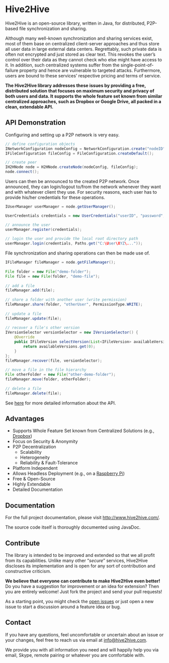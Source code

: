 Hive2Hive
=========
Hive2Hive is an open-source library, written in Java, for distributed, P2P-based file synchronization and sharing.

Although many well-known synchronization and sharing services exist, most of them base on centralized client-server approaches and thus store all user data in large external data centers. Regrettably, such private data is often not encrypted and just stored as clear text. This revokes the user’s control over their data as they cannot check who else might have access to it. In addition, such centralized systems suffer from the single-point-of-failure property and hence are vulnerable to targeted attacks. Furthermore, users are bound to these services’ respective pricing and terms of service.

**The Hive2Hive library addresses these issues by providing a free, distributed solution that focuses on maximum security and privacy of both users and data. It supports the whole feature set known from similar centralized approaches, such as Dropbox or Google Drive, all packed in a clean, extendable API.**

API Demonstration
-----------------
Configuring and setting up a P2P network is very easy.
```java
// define configuration objects
INetworkConfiguration nodeConfig = NetworkConfiguration.create("nodeID", InetAddress.getByName("192.168.1.100"));
IFileConfiguration fileConfig = FileConfiguration.createDefault();

// create peer
IH2HNode node = H2HNode.createNode(nodeConfig, fileConfig);
node.connect();
```
Users can then be announced to the created P2P network. Once announced, they can login/logout to/from the network whenever they want and with whatever client they use. For security reasons, each user has to provide his/her credentials for these operations.
```java
IUserManager userManager = node.getUserManager();

UserCredentials credentials = new UserCredentials("userID", "password", "pin");

// announce the user
userManager.register(credentials);
        
// login the user and provide the local root directory path
userManager.login(credentials, Paths.get("C:\User\XYZ\..."));
```

File synchronization and sharing operations can then be made use of.
```java
IFileManager fileManager = node.getFileManager();
        
File folder = new File("demo-folder");
File file = new File(folder, "demo-file");
        
// add a file
fileManager.add(file);
        
// share a folder with another user (write permission)
fileManager.share(folder, "otherUser", PermissionType.WRITE);
        
// update a file
fileManager.update(file);
        
// recover a file's other version
IVersionSelector versionSelector = new IVersionSelector() {
    @Override
    public IFileVersion selectVersion(List<IFileVersion> availableVersions) {
        return availableVersions.get(0);
    }
};
fileManager.recover(file, versionSelector);
 
// move a file in the file hierarchy
File otherFolder = new File("other-demo-folder");
fileManager.move(folder, otherFolder);
 
// delete a file
fileManager.delete(file);
```

See [here](http://hive2hive.com/?page_id=429) for more detailed information about the API.

Advantages
----------
- Supports Whole Feature Set known from Centralized Solutions (e.g., [Dropbox](http://www.dropbox.com))
- Focus on Security & Anonymity
- P2P Decentralization
  - Scalability
  - Heterogeneity
  - Reliability & Fault-Tolerance
- Platform Independent
- Allows Headless Deployment (e.g., on a [Raspberry Pi](http://www.raspberrypi.org/))
- Free & Open-Source
- Highly Extendable
- Detailed Documentation

Documentation
-------------
For the full project documentation, please visit http://www.hive2hive.com/.

The source code itself is thoroughly documented using JavaDoc.

Contribute
----------
The library is intended to be improved and extended so that we all profit from its capabilities. Unlike many other “*secure*” services, Hive2Hive discloses its implementation and is open for any sort of contribution and constructive criticism.

**We believe that everyone can contribute to make Hive2Hive even better!** Do you have a suggestion for improvement or an idea for extension? Then you are entirely welcome! Just fork the project and send your pull requests!

As a starting point, you might check the [open issues](https://github.com/Hive2Hive/Hive2Hive/issues?state=open) or just open a new issue to start a discussion around a feature idea or bug.

Contact
-------
If you have any questions, feel uncomfortable or uncertain about an issue or your changes, feel free to reach us via email at [info@hive2hive.com](mailto:info@hive2hive.com).

We provide you with all information you need and will happily help you via email, Skype, remote pairing or whatever you are comfortable with.
